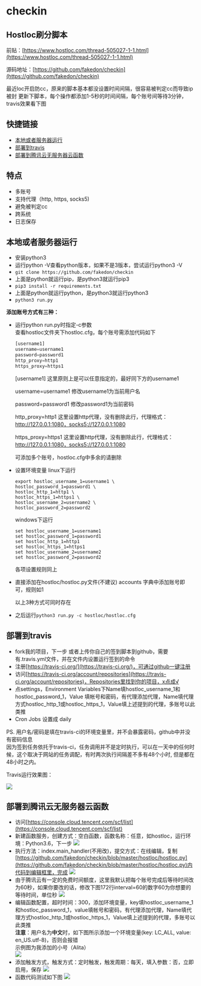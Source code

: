 # checkin

## Hostloc刷分脚本

前贴：[https://www.hostloc.com/thread-505027-1-1.html](https://www.hostloc.com/thread-505027-1-1.html)

源码地址：[https://github.com/fakedon/checkin](https://github.com/fakedon/checkin)

最近loc开启防cc，原来的脚本基本都没设置时间间隔，很容易被判定cc而导致ip被封
更新下脚本，每个操作都添加1-5秒的时间间隔，每个账号间等待3分钟，travis效果看下图

## 快捷链接
- [本地或者服务器运行](#本地或者服务器运行)
- [部署到travis](#部署到travis)
- [部署到腾讯云无服务器云函数](#部署到腾讯云无服务器云函数)

## 特点
* 多账号
* 支持代理（http, https, socks5)
* 避免被判定cc
* 跨系统
* 日志保存

## 本地或者服务器运行
* 安装python3
* 运行python -V查看python版本，如果不是3版本，尝试运行python3 -V
* `git clone https://github.com/fakedon/checkin`
* 上面是python就运行pip，是python3就运行pip3
* `pip3 install -r requirements.txt`
* 上面是python就运行python，是python3就运行python3
* `python3 run.py`

**添加账号方式有三种：**
* 运行python run.py时指定-c参数  
   查看hostloc文件夹下hostloc.cfg，每个账号需添加代码如下
   ```python
   [username1]
   username=username1
   password=password1
   http_proxy=http1
   https_proxy=https1
   ```
   [username1] 这里原则上是可以任意指定的，最好同下方的username1

   username=username1 修改username1为当前用户名

   password=password1 修改password1为当前密码

   http_proxy=http1 这里设置http代理，没有删除此行，代理格式：http://127.0.0.1:1080，socks5://127.0.0.1:1080

   https_proxy=https1 这里设置http代理，没有删除此行，代理格式：http://127.0.0.1:1080，socks5://127.0.0.1:1080

   可添加多个账号，hostloc.cfg中多余的请删除  
   
* 设置环境变量
   linux下运行
   ```
   export hostloc_username_1=username1 \
   hostloc_password_1=password1 \
   hostloc_http_1=http1 \
   hostloc_https_1=https1 \
   hostloc_username_2=username2 \
   hostloc_password_2=password2
   ```
   windows下运行
   ```
   set hostloc_username_1=username1
   set hostloc_password_1=password1
   set hostloc_http_1=http1
   set hostloc_https_1=https1
   set hostloc_username_2=username2
   set hostloc_password_2=password2
   ```
   各项设置规则同上
* 直接添加在hostloc/hostloc.py文件(不建议)
accounts 字典中添加账号即可，规则如1

   以上3种方式可同时存在  
* 之后运行`python3 run.py -c hostloc/hostloc.cfg`

## 部署到travis
* fork我的项目，下一步
   或者上传你自己的签到脚本到github，需要有.travis.yml文件，并在文件内设置运行签到的命令
* 注册[https://travis-ci.org/](https://travis-ci.org/)，可通过github一键注册
* 访问[https://travis-ci.org/account/repositories](https://travis-ci.org/account/repositories)，Repositories里找到你的项目，x点成√
* 点settings，Environment Variables下Name填hostloc_username_1和hostloc_password_1，Value 填帐号和密码，有代理添加代理，Name填代理方式hostloc_http_1或hostloc_https_1，Value填上述提到的代理，多账号以此类推
* Cron Jobs 设置成 daily

PS. 用户名/密码是填在travis-ci的环境变量里，并不会暴露密码，github中并没有密码信息  
因为签到任务依托于travis-ci，任务调用并不是定时执行，可以在一天中的任何时候，这个取决于网站的任务调配，有时两次执行间隔差不多有48个小时, 但是都在48小时之内。

Travis运行效果图：

![](/docs/img/hostloc_autocheck_travis.jpg)


## 部署到腾讯云无服务器云函数
* 访问[https://console.cloud.tencent.com/scf/list](https://console.cloud.tencent.com/scf/list)
* 新建函数服务，创建方式：空白函数，函数名称：任意，如hostloc，运行环境：Python3.6，下一步
   ![](/docs/img/hostloc_tencent1.jpg)
* 执行方法：index.main_handler(不用改)，提交方式：在线编辑，复制[https://github.com/fakedon/checkin/blob/master/hostloc/hostloc.py](https://github.com/fakedon/checkin/blob/master/hostloc/hostloc.py)内代码到编辑框里，完成
   ![](/docs/img/hostloc_tencent2.jpg)
* 由于腾讯云有一定的免费时间额度，这里我默认把每个账号完成后等待时间改为60秒，如果你要改的话，修改下图172行interval=60的数字60为你想要的等待时间，单位秒
   ![](/docs/img/hostloc_tencent3.jpg)
* 编辑函数配置，超时时间：300，添加环境变量，key填hostloc_username_1和hostloc_password_1，value填帐号和密码，有代理添加代理，Name填代理方式hostloc_http_1或hostloc_https_1，Value填上述提到的代理，多账号以此类推  
**注意**：用户名为**中文**时，如下图所示添加一个环境变量(key: LC_ALL, value: en_US.utf-8)，否则会报错  
   示例图为我添加的小号（Alita）  
   ![](/docs/img/hostloc_tencent4.jpg)
* 添加触发方式，触发方式：定时触发，触发周期：每天，填入参数：否，立即启用，保存
   ![](/docs/img/hostloc_tencent5.jpg)
* 函数代码测试如下图
   ![](/docs/img/hostloc_tencent6.jpg)
